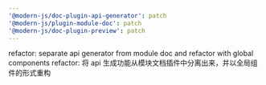 ```yaml
---
'@modern-js/doc-plugin-api-generator': patch
'@modern-js/plugin-module-doc': patch
'@modern-js/doc-plugin-preview': patch
---
```


refactor: separate api generator from module doc and refactor with global components
refactor: 将 api 生成功能从模块文档插件中分离出来，并以全局组件的形式重构

